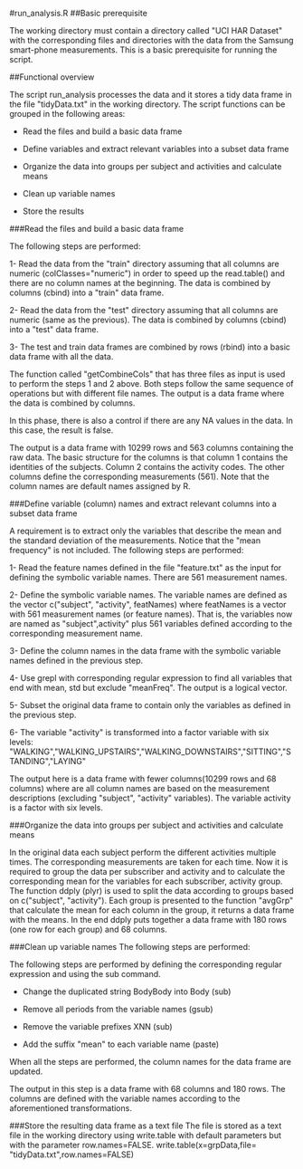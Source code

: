 #run_analysis.R
##Basic prerequisite
  
The working directory must contain a directory called "UCI HAR Dataset" with the corresponding files and directories with the data from the Samsung smart-phone measurements. This is a basic prerequisite for running the script.

##Functional overview

The script run_analysis processes the data and it stores a tidy data frame in the file "tidyData.txt" in the working directory. The script functions can be grouped in the following areas:

* Read the files and build a basic data frame

* Define variables and extract relevant variables into a subset data frame

* Organize the data into groups per subject and activities and calculate means

* Clean up variable names

* Store the results

###Read the files and build a basic data frame 

The following steps are performed:

1- Read the data from the "train" directory assuming that all columns are numeric (colClasses="numeric") in order to speed up the read.table() and there are no column names at the beginning. The data is combined by columns (cbind) into a "train" data frame.
 
2- Read the data from the "test" directory assuming that all columns are numeric (same as the previous). The data is combined by columns (cbind) into a "test" data frame.

3- The test and train data frames are combined by rows (rbind) into a basic data frame with all the data.  

The function called "getCombineCols" that has three files as input is used to perform the steps 1 and 2 above. Both steps follow the same sequence of operations but with different file names. The output is a data frame where the data is combined by columns. 

In this phase, there is also a control if there are any NA values in the data. In this case, the result is false.

The output is a data frame with 10299 rows and 563 columns containing the raw data. The basic structure for the columns is that column 1 contains the identities of the subjects. Column 2 contains the activity codes. The other columns define the corresponding measurements (561). Note that the column names are default names assigned by R.

###Define variable (column) names and extract relevant columns into a subset data frame

A requirement is to extract only the variables that describe the mean and the standard deviation of the measurements. Notice that the "mean frequency" is not included. 
The following steps are performed:

1- Read the feature names defined in the file "feature.txt" as the input for defining the symbolic variable names. There are 561 measurement names.

2- Define the symbolic variable names. The variable names are defined as the vector c("subject", "activity", featNames) where featNames is a vector with 561 measurement names (or feature names). That is, the variables now are named as "subject",activity" plus 561 variables defined according to the corresponding measurement name. 

3- Define the column names in the data frame with the symbolic variable names defined in the previous step.

4- Use grepl with corresponding regular expression to find all variables that end with mean, std but exclude "meanFreq". The output is a logical vector.

5- Subset the original data frame to contain only the variables as defined in the previous step.

6- The variable "activity" is transformed into a factor variable with six levels: "WALKING","WALKING_UPSTAIRS","WALKING_DOWNSTAIRS","SITTING","STANDING","LAYING"

The output here is a data frame with fewer columns(10299 rows and 68 columns) where are all column names are based on the measurement descriptions (excluding "subject", "activity" variables). The variable activity is a factor with six levels.
 
###Organize the data into groups per subject and activities and calculate means

In the original data each subject perform the different activities multiple times. The corresponding measurements are taken for each time. Now it is required to group the data per subscriber and activity and to calculate the corresponding mean for the variables for each subscriber, activity group.  
The function ddply (plyr) is used to split the data according to groups based on c("subject", "activity"). Each group is presented to the function "avgGrp" that calculate the mean for each column in the group, it returns a data frame with the means.  In the end ddply puts together a data frame with 180 rows (one row for each group) and 68 columns.    

###Clean up variable names
The following steps are performed:

The following steps are performed by defining the corresponding regular expression and using the sub command.  

* Change the duplicated string BodyBody into Body (sub)

* Remove all periods from the variable names (gsub)

* Remove the variable prefixes XNN (sub)

* Add the suffix "mean" to each variable name (paste) 

When all the steps are performed, the column names for the data frame are updated. 

The output in this step is a data frame with 68 columns and 180 rows. The columns are defined with the variable names according to the aforementioned transformations.

###Store the resulting data frame as a text file
The file is stored as a text file in the working directory using write.table with default parameters but with the parameter row.names=FALSE.
write.table(x=grpData,file= "tidyData.txt",row.names=FALSE)
